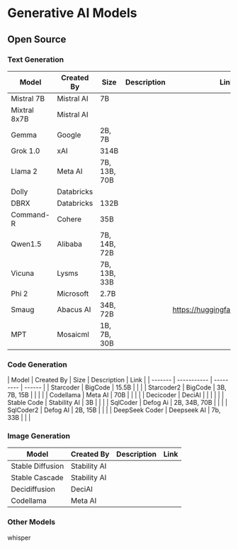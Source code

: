 # Generative AI Models 

## Open Source 

### Text Generation 

|  Model  | Created By | Size |  Description |    Link  |
| ------- | ----------- | --------- | ------ | ----- | 
| Mistral 7B | Mistral AI | 7B |   |  | 
| Mixtral 8x7B | Mistral AI |  |   | | 
| Gemma | Google | 2B, 7B |   | | 
| Grok 1.0 | xAI | 314B |  | | 
| Llama 2 | Meta AI | 7B, 13B, 70B |   | | 
| Dolly | Databricks |   |    | | 
| DBRX | Databricks | 132B |   | | 
| Command-R | Cohere | 35B |   | | 
| Qwen1.5 | Alibaba | 7B, 14B, 72B |  |  | https://huggingface.co/Qwen | 
| Vicuna | Lysms | 7B, 13B, 33B  |  |  | 
| Phi 2 | Microsoft | 2.7B | | | 
| Smaug | Abacus AI | 34B, 72B | | https://huggingface.co/abacusai | 
| MPT | Mosaicml | 1B, 7B, 30B | | | 



### Code Generation

|  Model  | Created By | Size | Description |    Link  |
| ------- | ----------- | --------- | ------ | 
| Starcoder | BigCode | 15.5B |   | | 
| Starcoder2 | BigCode | 3B, 7B, 15B |   | |  | 
| Codellama | Meta AI | 70B |   | |  | 
| Decicoder | DeciAI |   |    | |  | 
| Stable Code | Stability AI | 3B | | | 
| SqlCoder | Defog Ai | 2B, 34B, 70B | | | 
| SqlCoder2 | Defog AI | 2B, 15B | | | 
| DeepSeek Coder | Deepseek AI | 7b, 33B | | | 


### Image Generation

|  Model  | Created By | Description |    Link  |
| ------- | ----------- | --------- | ------ | 
| Stable Diffusion | Stability AI  |     |   |
| Stable Cascade | Stability AI | | |
| Decidiffusion | DeciAI |   |   |
| Codellama | Meta AI |   |   |



### Other Models 

whisper
